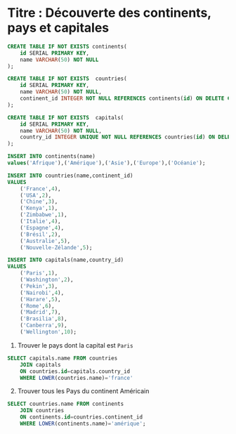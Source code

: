# Titre : Découverte des continents, pays et capitales

```sql
CREATE TABLE IF NOT EXISTS continents(
    id SERIAL PRIMARY KEY,
    name VARCHAR(50) NOT NULL
);
```

```sql
CREATE TABLE IF NOT EXISTS  countries(
    id SERIAL PRIMARY KEY,
    name VARCHAR(50) NOT NULL,
    continent_id INTEGER NOT NULL REFERENCES continents(id) ON DELETE CASCADE
);
```

```sql
CREATE TABLE IF NOT EXISTS  capitals(
    id SERIAL PRIMARY KEY,
    name VARCHAR(50) NOT NULL,
    country_id INTEGER UNIQUE NOT NULL REFERENCES countries(id) ON DELETE CASCADE
);
```

```sql
INSERT INTO continents(name)
values('Afrique'),('Amérique'),('Asie'),('Europe'),('Océanie');
```

```sql
INSERT INTO countries(name,continent_id)
VALUES
    ('France',4),
    ('USA',2),
    ('Chine',3),
    ('Kenya',1),
    ('Zimbabwe',1),
    ('Italie',4),
    ('Espagne',4),
    ('Brésil',2),
    ('Australie',5),
    ('Nouvelle-Zélande',5);
```

```sql
INSERT INTO capitals(name,country_id)
VALUES
    ('Paris',1),
    ('Washington',2),
    ('Pekin',3),
    ('Nairobi',4),
    ('Harare',5),
    ('Rome',6),
    ('Madrid',7),
    ('Brasilia',8),
    ('Canberra',9),
    ('Wellington',10);
```

1. Trouver le pays dont la capital est `Paris`

```sql
SELECT capitals.name FROM countries
    JOIN capitals
    ON countries.id=capitals.country_id
    WHERE LOWER(countries.name)='france'
```

2. Trouver tous les Pays du continent Américain

```sql
SELECT countries.name FROM continents
    JOIN countries
    ON continents.id=countries.continent_id
    WHERE LOWER(continents.name)='amérique';
```

```

```
